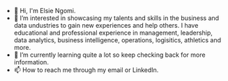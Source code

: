 - 👋 Hi, I'm Elsie Ngomi.
- 👀 I’m interested in showcasing my talents and skills in the business and data undustries to gain new experiences and help others.
      I have educational and professional experience in management, leadership, data analytics, business intelligence, operations, logisitics, athletics and more.
- 🌱 I’m currently learning quite a lot so keep checking back for more information.
- 📫 How to reach me through my email or LinkedIn.

<!---
eastelsie/eastelsie is a ✨ special ✨ repository because its `README.md` (this file) appears on your GitHub profile.
You can click the Preview link to take a look at your changes.
--->
